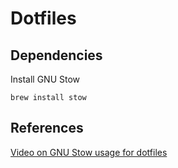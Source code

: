 # Dotfiles

## Dependencies

Install GNU Stow
```
brew install stow
```

## References
[Video on GNU Stow usage for dotfiles](https://www.youtube.com/watch?v=y6XCebnB9gs)
